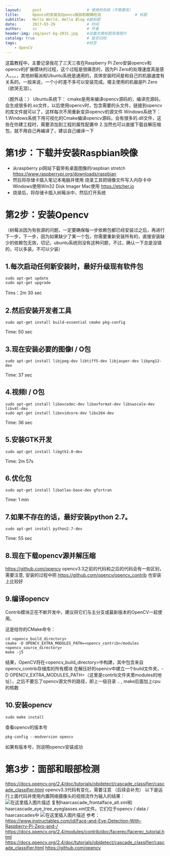 ```yaml
---
layout:     post                    # 使用的布局（不需要改）
title:      Opencv的安装及Opencv面部和眼睛检测               # 标题 
subtitle:   Hello World, Hello Blog #副标题
date:       2017-03-29              # 时间
author:     zc                      # 作者
header-img: img/post-bg-2015.jpg    #这篇文章标题背景图片
catalog: true                       # 是否归档
tags:                               #标签
    - OpenCV
---
```

这篇教程中，主要记录我花了三天三夜在Raspberry Pi Zero安装opencv和opencv的扩展模块的过程，这个过程是很痛苦的，因为Pi Zero的处理速度真是感人。。。，其他树莓派和Ubuntu系统是通用的，具体安装时间是和自己的机器速度有关系的。一般来说，一个小时差不多可以安装完成。楼主使用的机器是Pi Zero（欲哭无泪）。

（题外话：）
Ubuntu系统下：
cmake是用来编译opencv源码的，编译完源码，会生成很多的.so文件，以后使用opencv时，包含需要的头文件，链接到opencv的库文件就可以了，这样每次不用重新变异opencv的源文件
Windows系统下：
1.Windows系统下用可视化的Cmake编译opencv源码，会有很多的.dll文件，这些在你建工程时，需要添加到工程的属性配置中
2.当然也可以直接下载自解压缩包，就不用自己再编译了，建议自己编译一下

# 第1步：下载并安装Raspbian映像

 - 从raspberry pi网站下载带有桌面图像的raspbian stretch
 https://www.raspberrypi.org/downloads/raspbian
 - 然后将存储卡插入笔记本电脑并使用	烧录工具把镜像文件写入内存卡中
 Windows使用Win32 Disk Imager
Mac使用 https://etcher.io
 - 烧录后，将存储卡插入树莓派中，然后打开系统

# 第2步：安装Opencv
（树莓派因为有些源的问题，一定要确保每一步依赖包都已经安装过之后，再进行下一步，下一步，因为如果缺少了某一个包，你需要重新安装所有的，直接安装缺少的依赖包无效，切记，ubuntu系统则没有这种问题，不过，确认一下总是没错的，可以多装，不可以少装）
 ## 1.每次启动任何新安装时，最好升级现有软件包
```
sudo apt-get update
sudo apt-get upgrade
```
Tims：2m 30 sec

## 2.然后安装开发者工具
```
sudo apt-get install build-essential cmake pkg-config
```
Time: 50 sec

 ## 3.现在安装必要的图像I / O包
```
sudo apt-get install libjpeg-dev libtiff5-dev libjasper-dev libpng12-dev
```
Time: 37 sec

 ## 4.视频I / O包
```
sudo apt-get install libavcodec-dev libavformat-dev libswscale-dev libv4l-dev
sudo apt-get install libxvidcore-dev libx264-dev
```
Time: 36 sec

 ## 5.安装GTK开发
```
sudo apt-get install libgtk2.0-dev
```
Time: 2m 57s

 ## 6.优化包
```
sudo apt-get install libatlas-base-dev gfortran
```
Time: 1 min

 ## 7.如果不存在的话，最好安装python 2.7。 
```
sudo apt-get install python2.7-dev
```
Time: 55 sec

 ## 8.现在下载opencv源并解压缩
 https://github.com/opencv
 opencv3.3之前的代码和之后的代码会有一些区别，需要注意, 安装的过程中把 https://github.com/opencv/opencv_contrib 也安装上比较好
## 9.编译opencv
Contrib模块正在不断开发中，建议将它们与主分支或最新版本的OpenCV一起使用。

这是给你的CMake命令：

```
cd <opencv_build_directory>
cmake -D OPENCV_EXTRA_MODULES_PATH=<opencv_contrib>/modules <opencv_source_directory>
make -j5
```
结果，OpenCV将在<opencv_build_directory>中构建，其中包含来自opencv_contrib存储库的所有模块
在解压好的opencv中建立一个build文件夹，-D OPENCV_EXTRA_MODULES_PATH=（这里是contrib文件夹里modules的地址），之后不要忘了opencv源文件的路径，即上一级目录 .. , make后面加上cpu的核数
## 10.安装opencv
```
sudo make install 
```
查看opencv的版本号

```
pkg-config --modversion opencv
```
如果有版本号，则说明opencv安装成功

# 第3步：面部和眼部检测
https://docs.opencv.org/2.4/doc/tutorials/objdetect/cascade_classifier/cascade_classifier.html
opencv3.3代码有变化，需要注意
（后续会补充）
以下是运行上面代码并使用内置网络摄像头的视频流作为输入的结果：
![在这里插入图片描述](https://img-blog.csdn.net/20181005203600100?watermark/2/text/aHR0cHM6Ly9ibG9nLmNzZG4ubmV0L3poYW96aGljaGVuZ2hwdQ==/font/5a6L5L2T/fontsize/400/fill/I0JBQkFCMA==/dissolve/70)
复制haarcascade_frontalface_alt.xml和haarcascade_eye_tree_eyeglasses.xml文件。它们位于opencv / data / haarcascades中
![在这里插入图片描述](https://img-blog.csdn.net/20181005203832875?watermark/2/text/aHR0cHM6Ly9ibG9nLmNzZG4ubmV0L3poYW96aGljaGVuZ2hwdQ==/font/5a6L5L2T/fontsize/400/fill/I0JBQkFCMA==/dissolve/70)
参考：
https://www.instructables.com/id/Face-and-Eye-Detection-With-Raspberry-Pi-Zero-and-/
https://docs.opencv.org/2.4/modules/contrib/doc/facerec/facerec_tutorial.html
https://docs.opencv.org/2.4/doc/tutorials/objdetect/cascade_classifier/cascade_classifier.html
https://github.com/opencv
